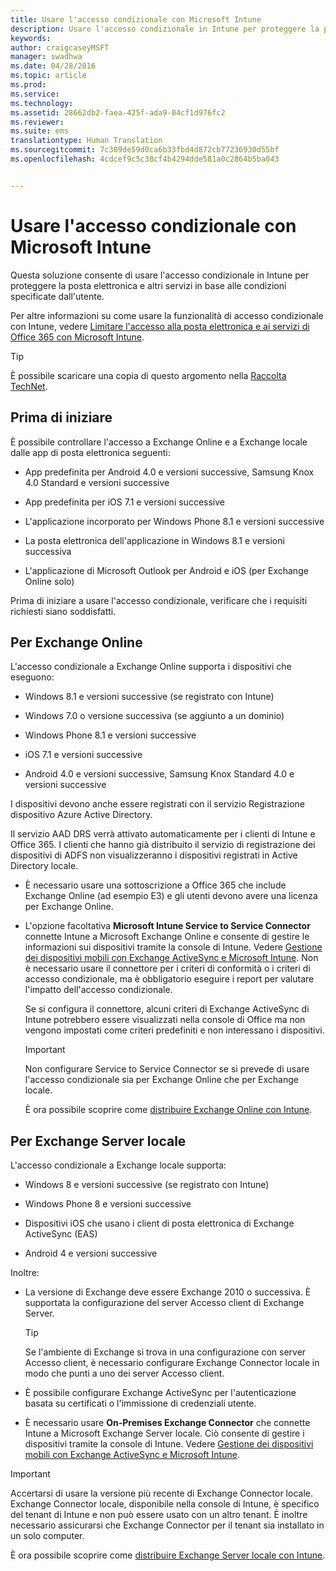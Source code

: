 ```yaml
---
title: Usare l'accesso condizionale con Microsoft Intune
description: Usare l'accesso condizionale in Intune per proteggere la posta elettronica e altri servizi.
keywords: 
author: craigcaseyMSFT
manager: swadhwa
ms.date: 04/28/2016
ms.topic: article
ms.prod: 
ms.service: 
ms.technology: 
ms.assetid: 28662db2-faea-425f-ada9-04cf1d976fc2
ms.reviewer: 
ms.suite: ems
translationtype: Human Translation
ms.sourcegitcommit: 7c389de59d0ca6b33fbd4d872cb77236930d55bf
ms.openlocfilehash: 4cdcef9c5c38cf4b4294dde581a0c2864b5ba043


---
```


# Usare l'accesso condizionale con Microsoft Intune
Questa soluzione consente di usare l'accesso condizionale in Intune per proteggere la posta elettronica e altri servizi in base alle condizioni specificate dall'utente.

Per altre informazioni su come usare la funzionalità di accesso condizionale con Intune, vedere [Limitare l'accesso alla posta elettronica e ai servizi di Office 365 con Microsoft Intune](/intune/deploy-use/restrict-access-to-email-and-o365-services-with-microsoft-intune).

> [!TIP]
> È possibile scaricare una copia di questo argomento nella [Raccolta TechNet](https://gallery.technet.microsoft.com/protect-company-data-and-8c5e08b4).

## Prima di iniziare
È possibile controllare l'accesso a Exchange Online e a Exchange locale dalle app di posta elettronica seguenti:

-   App predefinita per Android 4.0 e versioni successive, Samsung Knox 4.0 Standard e versioni successive

-   App predefinita per iOS 7.1 e versioni successive

-   L'applicazione incorporato per Windows Phone 8.1 e versioni successive

-   La posta elettronica dell'applicazione in Windows 8.1 e versioni successiva

-   L'applicazione di Microsoft Outlook per Android e iOS (per Exchange Online solo)

Prima di iniziare a usare l'accesso condizionale, verificare che i requisiti richiesti siano soddisfatti.

## Per Exchange Online
L'accesso condizionale a Exchange Online supporta i dispositivi che eseguono:

-   Windows 8.1 e versioni successive (se registrato con Intune)

-   Windows 7.0 o versione successiva (se aggiunto a un dominio)

-   Windows Phone 8.1 e versioni successive

-   iOS 7.1 e versioni successive

-   Android 4.0 e versioni successive, Samsung Knox Standard 4.0 e versioni successive

I dispositivi devono anche essere registrati con il servizio Registrazione dispositivo Azure Active Directory.

Il servizio AAD DRS verrà attivato automaticamente per i clienti di Intune e Office 365. I clienti che hanno già distribuito il servizio di registrazione dei dispositivi di ADFS non visualizzeranno i dispositivi registrati in Active Directory locale.

-   È necessario usare una sottoscrizione a Office 365 che include Exchange Online (ad esempio E3) e gli utenti devono avere una licenza per Exchange Online.

-   L'opzione facoltativa **Microsoft Intune Service to Service Connector** connette Intune a Microsoft Exchange Online e consente di gestire le informazioni sui dispositivi tramite la console di Intune. Vedere [Gestione dei dispositivi mobili con Exchange ActiveSync e Microsoft Intune](/intune/deploy-use/mobile-device-management-with-exchange-activesync-and-microsoft-intune). Non è necessario usare il connettore per i criteri di conformità o i criteri di accesso condizionale, ma è obbligatorio eseguire i report per valutare l'impatto dell'accesso condizionale.

    Se si configura il connettore, alcuni criteri di Exchange ActiveSync di Intune potrebbero essere visualizzati nella console di Office ma non vengono impostati come criteri predefiniti e non interessano i dispositivi.

    > [!IMPORTANT]
    > Non configurare Service to Service Connector se si prevede di usare l'accesso condizionale sia per Exchange Online che per Exchange locale.

    È ora possibile scoprire come [distribuire Exchange Online con Intune](conditional-access-intune-exchange-online.md).

## Per Exchange Server locale
L'accesso condizionale a Exchange locale supporta:

-   Windows 8 e versioni successive (se registrato con Intune)

-   Windows Phone 8 e versioni successive

-   Dispositivi iOS che usano i client di posta elettronica di Exchange ActiveSync (EAS)

-   Android 4 e versioni successive

Inoltre:

-   La versione di Exchange deve essere Exchange 2010 o successiva. È supportata la configurazione del server Accesso client di Exchange Server.

    > [!TIP]
    > Se l'ambiente di Exchange si trova in una configurazione con server Accesso client, è necessario configurare Exchange Connector locale in modo che punti a uno dei server Accesso client.

-   È possibile configurare Exchange ActiveSync per l'autenticazione basata su certificati o l'immissione di credenziali utente.

-   È necessario usare **On-Premises Exchange Connector** che connette Intune a Microsoft Exchange Server locale. Ciò consente di gestire i dispositivi tramite la console di Intune. Vedere [Gestione dei dispositivi mobili con Exchange ActiveSync e Microsoft Intune](/intune/deploy-use/mobile-device-management-with-exchange-activesync-and-microsoft-intune).

  > [!IMPORTANT]
> Accertarsi di usare la versione più recente di Exchange Connector locale. Exchange Connector locale, disponibile nella console di Intune, è specifico del tenant di Intune e non può essere usato con un altro tenant. È inoltre necessario assicurarsi che Exchange Connector per il tenant sia installato in un solo computer.

  È ora possibile scoprire come [distribuire Exchange Server locale con Intune](conditional-access-intune-exchange.md).



<!--HONumber=Jul16_HO3-->



